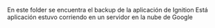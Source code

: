 En este folder se encuentra el backup de la aplicación de Ignition
Está aplicación estuvo corriendo en un servidor en la nube de Google
